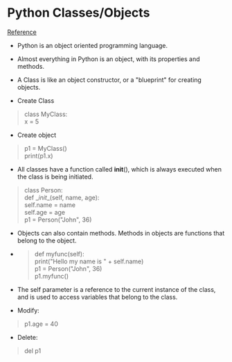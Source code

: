 # Python Classes/Objects
[Reference](https://www.w3schools.com/python/python_classes.asp)

* Python is an object oriented programming language.

* Almost everything in Python is an object, with its properties and methods.

* A Class is like an object constructor, or a "blueprint" for creating objects.

* Create Class  
> class MyClass:  
  x = 5

* Create object  
> p1 = MyClass()  
print(p1.x)  

* All classes have a function called __init__(), which is always executed when the class is being initiated.  

> class Person:  
  def \__init__(self, name, age):  
    self.name = name  
    self.age = age  
p1 = Person("John", 36) 

* Objects can also contain methods. Methods in objects are functions that belong to the object. 

*  > def myfunc(self):  
    print("Hello my name is " + self.name)  
p1 = Person("John", 36)  
p1.myfunc()  

 * The self parameter is a reference to the current instance of the class, and is used to access variables that belong to the class.  

 * Modify:  
 > p1.age = 40

 * Delete:  
 > del p1  
 
